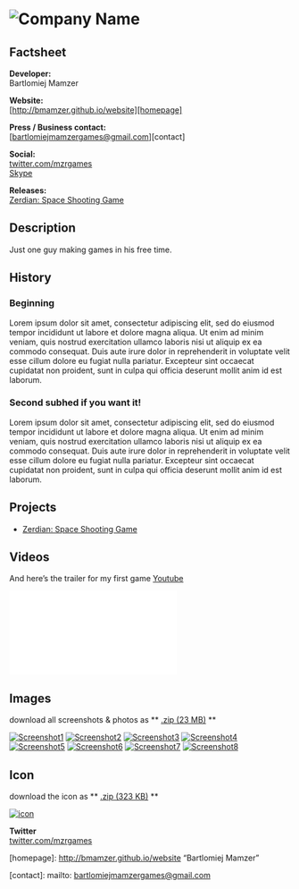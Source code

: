 # ![Company Name](assets/images/header.png)

## Factsheet

**Developer:**  
Bartlomiej Mamzer

**Website:**  
[http://bmamzer.github.io/website][homepage]

**Press / Business contact:**  
[bartlomiejmamzergames@gmail.com][contact]

**Social:**  
[twitter.com/mzrgames][twitter]    
[Skype](callto:bartek010102)

**Releases:**  
[Zerdian: Space Shooting Game][example_project]

## Description

Just one guy making games in his free time.

## History

### Beginning

Lorem ipsum dolor sit amet, consectetur adipiscing elit, sed do eiusmod tempor incididunt ut labore et dolore magna aliqua. Ut enim ad minim veniam, quis nostrud exercitation ullamco laboris nisi ut aliquip ex ea commodo consequat. Duis aute irure dolor in reprehenderit in voluptate velit esse cillum dolore eu fugiat nulla pariatur. Excepteur sint occaecat cupidatat non proident, sunt in culpa qui officia deserunt mollit anim id est laborum.

### Second subhed if you want it!

Lorem ipsum dolor sit amet, consectetur adipiscing elit, sed do eiusmod tempor incididunt ut labore et dolore magna aliqua. Ut enim ad minim veniam, quis nostrud exercitation ullamco laboris nisi ut aliquip ex ea commodo consequat. Duis aute irure dolor in reprehenderit in voluptate velit esse cillum dolore eu fugiat nulla pariatur. Excepteur sint occaecat cupidatat non proident, sunt in culpa qui officia deserunt mollit anim id est laborum.

## Projects

* [Zerdian: Space Shooting Game][example_project]

## Videos

And here’s the trailer for my first game [Youtube](http://www.youtube.com/watch?v=IYbvSmNIc8I)

<iframe src="//www.youtube.com/embed/IYbvSmNIc8I" frameborder="0" allowfullscreen></iframe>

## Images

download all screenshots & photos as ** [.zip (23 MB)](assets/images/images.zip "Images zip") **

[![Screenshot1](assets/images/1.jpg)](assets/images/1.jpg)
[![Screenshot2](assets/images/2.jpg)](assets/images/2.jpg)
[![Screenshot3](assets/images/3.jpg)](assets/images/3.jpg)
[![Screenshot4](assets/images/4.jpg)](assets/images/4.jpg)
[![Screenshot5](assets/images/5.jpg)](assets/images/5.jpg)
[![Screenshot6](assets/images/6.jpg)](assets/images/6.jpg)
[![Screenshot7](assets/images/7.jpg)](assets/images/7.jpg)
[![Screenshot8](assets/images/8.jpg)](assets/images/8.jpg)

## Icon

download the icon as ** [.zip (323 KB)]( assets/images/icon.zip "Icon zip") **

[![icon](assets/images/icon.png)](assets/images/icon.png "Icon")

**Twitter**  
[twitter.com/mzrgames][twitter]

<!--- =====================================================================  -->
<!--- Referenced links -->

[homepage]: http://bmamzer.github.io/website “Bartlomiej Mamzer”

[contact]: mailto: bartlomiejmamzergames@gmail.com

<!--- Social -->

[twitter]: https://twitter.com/mzrgames
[skype]: bartek010102

<!--- Projects  -->

[example_project]: projects/exampleproject/

